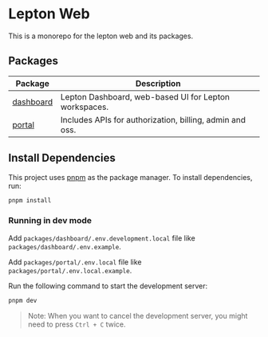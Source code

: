 # Lepton Web

This is a monorepo for the lepton web and its packages.

## Packages

| Package                                     | Description                                              |
| ------------------------------------------- | -------------------------------------------------------- |
| [dashboard](./packages/dashboard/README.md) | Lepton Dashboard, web-based UI for Lepton workspaces.    |
| [portal](./packages/portal/README.md)       | Includes APIs for authorization, billing, admin and oss. |

## Install Dependencies

This project uses [pnpm](https://pnpm.io/) as the package manager. To install dependencies, run:

```bash
pnpm install
```

### Running in dev mode

Add `packages/dashboard/.env.development.local` file like `packages/dashboard/.env.example`.

Add `packages/portal/.env.local` file like `packages/portal/.env.local.example`.

Run the following command to start the development server:

```bash
pnpm dev
```

> Note: When you want to cancel the development server, you might need to press `Ctrl + C` twice.
